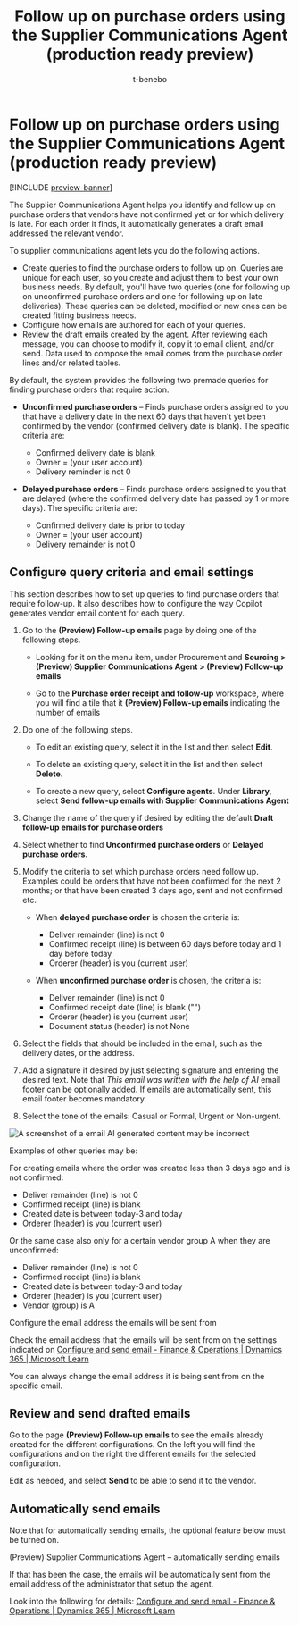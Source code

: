 ﻿---
title: Follow up on purchase orders using the Supplier Communications Agent (production ready preview)
description: Use the Supplier Communications Agent to identify unconfirmed or delayed purchase orders and automate follow-up emails tailored to your business needs.
author: t-benebo
ms.author: benebotg
ms.reviewer: kamaybac
ms.search.form: 
ms.topic: how-to
ms.date: 04/24/2025
ms.custom:
  - bap-template
  - ai-gen-docs-bap
  - ai-gen-description
  - ai-seo-date:04/24/2025
---

# Follow up on purchase orders using the Supplier Communications Agent (production ready preview)

[!INCLUDE [preview-banner](~/../shared-content/shared/preview-includes/preview-banner.md)]

The Supplier Communications Agent helps you identify and follow up on purchase orders that vendors have not confirmed yet or for which delivery is late. For each order it finds, it automatically generates a draft email addressed the relevant vendor.

To supplier communications agent lets you do the following actions.

- Create queries to find the purchase orders to follow up on. Queries are unique for each user, so you create and adjust them to best your own business needs. By default, you'll have two queries (one for following up on unconfirmed purchase orders and one for following up on late deliveries). These queries can be deleted, modified or new ones can be created fitting business needs.
- Configure how emails are authored for each of your queries.
- Review the draft emails created by the agent. After reviewing each message, you can choose to modify it, copy it to email client, and/or send. Data used to compose the email comes from the purchase order lines and/or related tables.

By default, the system provides the following two premade queries for finding purchase orders that require action.

- **Unconfirmed purchase orders** – Finds purchase orders assigned to you that have a delivery date in the next 60 days that haven't yet been confirmed by the vendor (confirmed delivery date is blank). The specific criteria are:
    - Confirmed delivery date is blank
    - Owner = (your user account)
    - Delivery reminder is not 0

- **Delayed purchase orders** – Finds purchase orders assigned to you that are delayed (where the confirmed delivery date has passed by 1 or more days). The specific criteria are:
    - Confirmed delivery date is prior to today
    - Owner = (your user account)
    - Delivery remainder is not 0

## Configure query criteria and email settings

This section describes how to set up queries to find purchase orders that require follow-up. It also describes how to configure the way Copilot generates vendor email content for each query.

1. Go to the **(Preview) Follow-up emails** page by doing one of the following steps.

    - Looking for it on the menu item, under Procurement and **Sourcing &gt; (Preview) Supplier Communications Agent &gt; (Preview) Follow-up emails**

    - Go to the **Purchase order receipt and follow-up** workspace, where you will find a tile that it **(Preview) Follow-up emails** indicating the number of emails

2. Do one of the following steps.

    - To edit an existing query, select it in the list and then select **Edit**.

    - To delete an existing query, select it in the list and then select **Delete.**

    - To create a new query, select **Configure agents**. Under **Library**, select **Send follow-up emails with Supplier Communications Agent**

3. Change the name of the query if desired by editing the default **Draft follow-up emails for purchase orders**

4. Select whether to find **Unconfirmed purchase orders** or **Delayed purchase orders.**

5. Modify the criteria to set which purchase orders need follow up. Examples could be orders that have not been confirmed for the next 2 months; or that have been created 3 days ago, sent and not confirmed etc.

    - When **delayed purchase order** is chosen the criteria is:
        - Deliver remainder (line) is not 0
        - Confirmed receipt (line) is between 60 days before today and 1 day before today
        - Orderer (header) is you (current user)

    - When **unconfirmed purchase order** is chosen, the criteria is:
        - Deliver remainder (line) is not 0
        - Confirmed receipt date (line) is blank ("")
        - Orderer (header) is you (current user)
        - Document status (header) is not None

6. Select the fields that should be included in the email, such as the delivery dates, or the address.

7. Add a signature if desired by just selecting signature and entering the desired text. Note that *This email was written with the help of AI* email footer can be optionally added. If emails are automatically sent, this email footer becomes mandatory.

8. Select the tone of the emails: Casual or Formal, Urgent or Non-urgent.

![A screenshot of a email AI generated content may be incorrect ](media/image8.png)

Examples of other queries may be:

For creating emails where the order was created less than 3 days ago and is not confirmed:

- Deliver remainder (line) is not 0
- Confirmed receipt (line) is blank
- Created date is between today-3 and today
- Orderer (header) is you (current user)

Or the same case also only for a certain vendor group A when they are unconfirmed:

- Deliver remainder (line) is not 0
- Confirmed receipt (line) is blank
- Created date is between today-3 and today
- Orderer (header) is you (current user)
- Vendor (group) is A

Configure the email address the emails will be sent from

Check the email address that the emails will be sent from on the settings indicated on [Configure and send email - Finance & Operations \| Dynamics 365 \| Microsoft Learn](https://learn.microsoft.com/en-us/dynamics365/fin-ops-core/dev-itpro/organization-administration/configure-email)

You can always change the email address it is being sent from on the specific email.

## Review and send drafted emails

Go to the page **(Preview) Follow-up emails** to see the emails already created for the different configurations. On the left you will find the configurations and on the right the different emails for the selected configuration.

Edit as needed, and select **Send** to be able to send it to the vendor.

## Automatically send emails

Note that for automatically sending emails, the optional feature below must be turned on.

(Preview) Supplier Communications Agent – automatically sending emails

If that has been the case, the emails will be automatically sent from the email address of the administrator that setup the agent.

Look into the following for details: [Configure and send email - Finance & Operations \| Dynamics 365 \| Microsoft Learn](https://learn.microsoft.com/en-us/dynamics365/fin-ops-core/dev-itpro/organization-administration/configure-email)